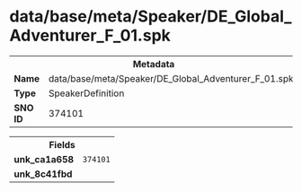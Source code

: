 <h1>data/base/meta/Speaker/DE_Global_Adventurer_F_01.spk</h1><table><tr><th colspan="100%">Metadata</th></tr><tr><td><b>Name</b></td><td>data/base/meta/Speaker/DE_Global_Adventurer_F_01.spk</td></tr><tr><td><b>Type</b></td><td>SpeakerDefinition</td></tr><tr><td><b>SNO ID</b></td><td>374101</td></tr></table>

<table><tr><th colspan="100%">Fields</th></tr><tr><td><b>unk_ca1a658</b></td><td><code>374101</code></td></tr><tr><td><b>unk_8c41fbd</b></td><td></td></tr></table>

